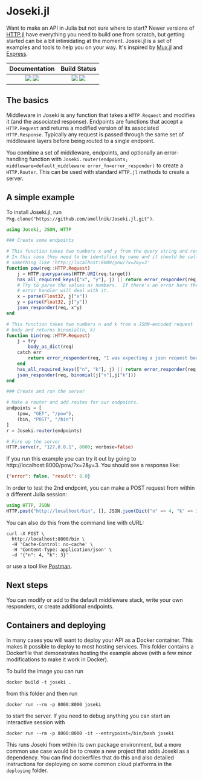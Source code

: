 # Joseki.jl

Want to make an API in Julia but not sure where to start?  Newer versions of 
[HTTP.jl](https://github.com/JuliaWeb/HTTP.jl) have everything you need to build one from scratch,
but getting started can be a bit intimidating at the moment.  Joseki.jl is a set of examples and
tools to help you on your way.  It's inspired by [Mux.jl](https://github.com/JuliaWeb/Mux.jl) and
[Express](https://expressjs.com/).  

|            **Documentation**            |                       **Build Status**                        |
| :-------------------------------------: | :-----------------------------------------------------------: |
| [![][docs-stable-img]][docs-stable-url] [![][docs-latest-img]][docs-latest-url] | [![][travis-img]][travis-url] [![][codecov-img]][codecov-url] |

## The basics

Middleware in Joseki is any function that takes a `HTTP.Request` and modifies it (and the associated
response).  Endpoints are functions that accept a `HTTP.Request` and returns a modified version of
its associated `HTTP.Response`.  Typically any request is passed through the same set of middleware
layers before being routed to a single endpoint.  

You combine a set of middleware, endpoints, and optionally an error-handling function with
`Joseki.router(endpoints; middleware=default_middleware error_fn=error_responder)` to create a
`HTTP.Router`.  This can be used with standard `HTTP.jl` methods to create a server.

## A simple example

To install Joseki.jl, run `Pkg.clone("https://github.com/amellnik/Joseki.jl.git")`.

```julia
using Joseki, JSON, HTTP

### Create some endpoints

# This function takes two numbers x and y from the query string and returns x^y
# In this case they need to be identified by name and it should be called with
# something like 'http://localhost:8000/pow/?x=2&y=3'
function pow(req::HTTP.Request)
    j = HTTP.queryparams(HTTP.URI(req.target))
    has_all_required_keys(["x", "y"], j) || return error_responder(req, "You need to specify values for x and y!")
    # Try to parse the values as numbers.  If there's an error here the generic
    # error handler will deal with it.
    x = parse(Float32, j["x"])
    y = parse(Float32, j["y"])
    json_responder(req, x^y)
end

# This function takes two numbers n and k from a JSON-encoded request
# body and returns binomial(n, k)
function bin(req::HTTP.Request)
    j = try
        body_as_dict(req)
    catch err
        return error_responder(req, "I was expecting a json request body!")
    end
    has_all_required_keys(["n", "k"], j) || return error_responder(req, "You need to specify values for n and k!")
    json_responder(req, binomial(j["n"],j["k"]))
end

### Create and run the server

# Make a router and add routes for our endpoints.
endpoints = [
    (pow, "GET", "/pow"),
    (bin, "POST", "/bin")
]
r = Joseki.router(endpoints)

# Fire up the server
HTTP.serve(r, "127.0.0.1", 8000; verbose=false)
```

If you run this example you can try it out by going to http://localhost:8000/pow/?x=2&y=3.  You
should see a response like:

```json
{"error": false, "result": 8.0}
```

In order to test the 2nd endpoint, you can make a POST request from within a different Julia
session:

```julia
using HTTP, JSON
HTTP.post("http://localhost/bin", [], JSON.json(Dict("n" => 4, "k" => 3)))
```

You can also do this from the command line with cURL:

```shell
curl -X POST \
  http://localhost:8000/bin \
  -H 'Cache-Control: no-cache' \
  -H 'Content-Type: application/json' \
  -d '{"n": 4, "k": 3}'
```

or use a tool like [Postman](https://www.getpostman.com/).

## Next steps

You can modify or add to the default middleware stack, write your own responders, or create
additional endpoints.  

## Containers and deploying

In many cases you will want to deploy your API as a Docker container.  This makes it possible to
deploy to most hosting services.  This folder contains a Dockerfile that demonstrates hosting the
example above (with a few minor modifications to make it work in Docker).  

To build the image you can run

```shell
docker build -t joseki .
```

from this folder and then run

```shell
docker run --rm -p 8000:8000 joseki
```

to start the server.  If you need to debug anything you can start an interactive session with

```shell
docker run --rm -p 8000:8000 -it --entrypoint=/bin/bash joseki
```

This runs Joseki from within its own package environment, but a more common use case would be to
create a new project that adds Joseki as a dependency.  You can find dockerfiles that do this and
also detailed instructions for deploying on some common cloud platforms in the `deploying` folder.  


[docs-stable-img]: https://img.shields.io/badge/docs-stable-green.svg
[docs-stable-url]: https://amellnik.github.io/Joseki.jl/stable/

[docs-latest-img]: https://img.shields.io/badge/docs-latest-blue.svg
[docs-latest-url]: https://amellnik.github.io/Joseki.jl/latest/

[travis-img]: https://travis-ci.com/amellnik/Joseki.jl.svg?branch=master
[travis-url]: https://travis-ci.com/amellnik/Joseki.jl

[codecov-img]: https://codecov.io/gh/amellnik/Joseki.jl/branch/master/graph/badge.svg
[codecov-url]: https://codecov.io/gh/amellnik/Joseki.jl